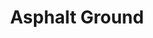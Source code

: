 ---
layout: product
title: "Asphalt Ground"
price: "1300" 
desc: "Akrilna tekstura 250mL"
img_path: "/assets/img/A.MIG-2107.webp"
brand: "AMMO"
available: false
special_offer: false
new: false
soon: false
cat: "080000"
subcat: "080100"
subsubcat: "080104"
sifra: "A.MIG-2107"
popular: false
spec: false
---